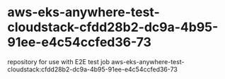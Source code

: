 # aws-eks-anywhere-test-cloudstack-cfdd28b2-dc9a-4b95-91ee-e4c54ccfed36-73
repository for use with E2E test job aws-eks-anywhere-test-cloudstack:cfdd28b2-dc9a-4b95-91ee-e4c54ccfed36-73
